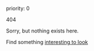 priority: 0

<div id="page-error" class="pt100" d3-fullpage>
    <div class="error-message-container">
        <div class="container-fluid error-message">
            <div class="row">
                <div class="col-sm-3">
                    <p>404</p>
                </div>
                <div class="col-sm-9">
                    <p>Sorry, but nothing exists here.</p>
                    <span>Find something <a href="/examples/">interesting to look</a></span>
                </div>
            </div>
        </div>
    </div>
</div>

